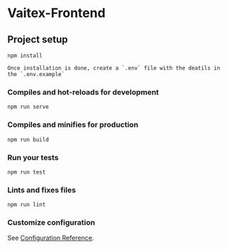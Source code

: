 # Vaitex-Frontend

## Project setup
```
npm install
```

```
Once installation is done, create a `.env` file with the deatils in the `.env.example`
```

### Compiles and hot-reloads for development
```
npm run serve
```

### Compiles and minifies for production
```
npm run build
```

### Run your tests
```
npm run test
```

### Lints and fixes files
```
npm run lint
```

### Customize configuration
See [Configuration Reference](https://cli.vuejs.org/config/).
